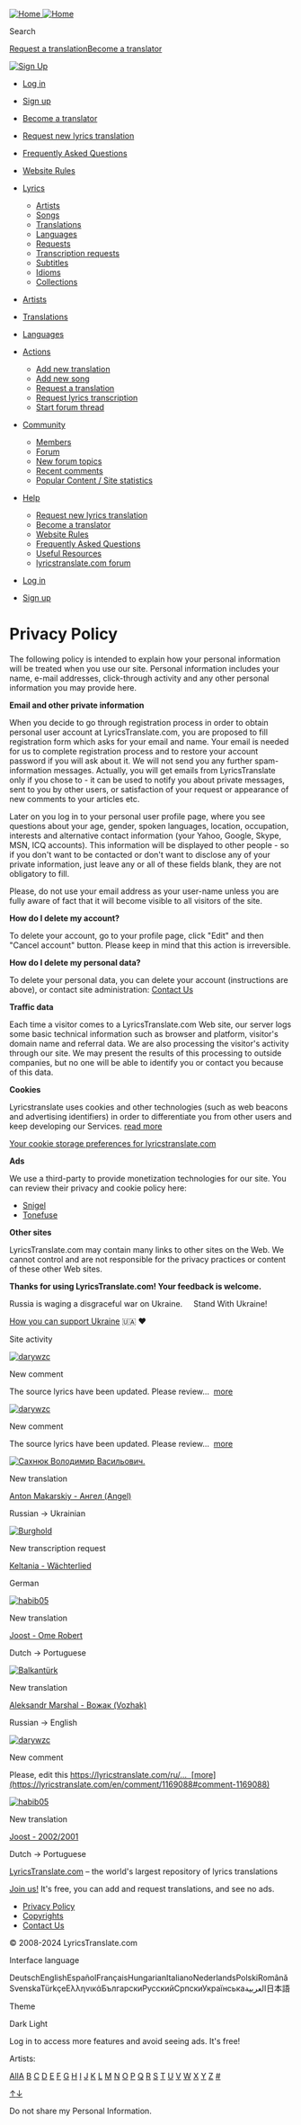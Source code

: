  [![Home](https://lyricstranslate.com/sites/all/themes/lt7/images/ltlogo.png) ![Home](/misc/logo-48.png)](https://lyricstranslate.com/)

Search

[Request a translation](https://lyricstranslate.com/en/how-request-translation)[Become a translator](https://lyricstranslate.com/en/how-add-new-translation)

[![Sign Up](/sites/all/themes/lt7/images/user-add.svg)](https://lyricstranslate.com/en/user/login?destination=privacy-policy)

* [Log in](https://lyricstranslate.com/en/user/login?destination=privacy-policy)
* [Sign up](https://lyricstranslate.com/en/user/register?destination=privacy-policy)
* [Become a translator](https://lyricstranslate.com/en/how-add-new-translation)
* [Request new lyrics translation](https://lyricstranslate.com/en/how-request-translation)
* [Frequently Asked Questions](https://lyricstranslate.com/en/faq)
* [Website Rules](https://lyricstranslate.com/en/lt-site-rules)

* [Lyrics](https://lyricstranslate.com/en/songs)
    
    * [Artists](https://lyricstranslate.com/en/artists)
    * [Songs](https://lyricstranslate.com/en/songs)
    * [Translations](https://lyricstranslate.com/en/translations)
    * [Languages](https://lyricstranslate.com/en/languages.html)
    * [Requests](https://lyricstranslate.com/en/requests)
    * [Transcription requests](https://lyricstranslate.com/en/transrequests)
    * [Subtitles](https://lyricstranslate.com/en/songs/0/none/none/0/none/1)
    * [Idioms](https://lyricstranslate.com/en/phrases)
    * [Collections](https://lyricstranslate.com/en/collections)
    
* [Artists](https://lyricstranslate.com/en/artists)
* [Translations](https://lyricstranslate.com/en/translations)
* [Languages](https://lyricstranslate.com/en/languages.html)
* [Actions](#)
    
    * [Add new translation](https://lyricstranslate.com/en/how-add-new-translation)
    * [Add new song](https://lyricstranslate.com/en/add/song)
    * [Request a translation](https://lyricstranslate.com/en/how-request-translation)
    * [Request lyrics transcription](https://lyricstranslate.com/en/add/transrequest)
    * [Start forum thread](https://lyricstranslate.com/en/node/add/forum)
    
* [Community](https://lyricstranslate.com/en/members)
    
    * [Members](https://lyricstranslate.com/en/members)
    * [Forum](https://lyricstranslate.com/en/forum)
    * [New forum topics](https://lyricstranslate.com/en/newforumtopics)
    * [Recent comments](https://lyricstranslate.com/en/recent-comments)
    * [Popular Content / Site statistics](https://lyricstranslate.com/en/topnodes)
    
* [Help](https://lyricstranslate.com/en/faq)
    
    * [Request new lyrics translation](https://lyricstranslate.com/en/how-request-translation)
    * [Become a translator](https://lyricstranslate.com/en/how-add-new-translation)
    * [Website Rules](https://lyricstranslate.com/en/lt-site-rules)
    * [Frequently Asked Questions](https://lyricstranslate.com/en/faq)
    * [Useful Resources](https://lyricstranslate.com/en/resources)
    * [lyricstranslate.com forum](https://lyricstranslate.com/en/forums/general-forums/lyricstranslatecom)
    
* [Log in](https://lyricstranslate.com/en/user/login?destination=privacy-policy)
* [Sign up](https://lyricstranslate.com/en/user/register?destination=privacy-policy)

Privacy Policy
==============

The following policy is intended to explain how your personal information will be treated when you use our site. Personal information includes your name, e-mail addresses, click-through activity and any other personal information you may provide here.  
  
**Email and other private information**  
  
When you decide to go through registration process in order to obtain personal user account at LyricsTranslate.com, you are proposed to fill registration form which asks for your email and name. Your email is needed for us to complete registration process and to restore your account password if you will ask about it. We will not send you any further spam-information messages. Actually, you will get emails from LyricsTranslate only if you chose to - it can be used to notify you about private messages, sent to you by other users, or satisfaction of your request or appearance of new comments to your articles etc.  
  
Later on you log in to your personal user profile page, where you see questions about your age, gender, spoken languages, location, occupation, interests and alternative contact information (your Yahoo, Google, Skype, MSN, ICQ accounts). This information will be displayed to other people - so if you don't want to be contacted or don't want to disclose any of your private information, just leave any or all of these fields blank, they are not obligatory to fill.  
  
Please, do not use your email address as your user-name unless you are fully aware of fact that it will become visible to all visitors of the site.  
  
**How do I delete my account?**  
  
To delete your account, go to your profile page, click "Edit" and then "Cancel account" button. Please keep in mind that this action is irreversible.  
  
**How do I delete my personal data?**  
  
To delete your personal data, you can delete your account (instructions are above), or contact site administration: [Contact Us](https://lyricstranslate.com/en/contact)  
  
**Traffic data**  
  
Each time a visitor comes to a LyricsTranslate.com Web site, our server logs some basic technical information such as browser and platform, visitor's domain name and referral data. We are also processing the visitor's activity through our site. We may present the results of this processing to outside companies, but no one will be able to identify you or contact you because of this data.  
  
**Cookies**  
  
Lyricstranslate uses cookies and other technologies (such as web beacons and advertising identifiers) in order to differentiate you from other users and keep developing our Services. [read more](https://lyricstranslate.com/en/cookies-policy)  
  
[Your cookie storage preferences for lyricstranslate.com](javascript:void(document.querySelector('#ot-sdk-btn-floating%20button.ot-floating-button__open').click());)  
  
**Ads**  
  
We use a third-party to provide monetization technologies for our site. You can review their privacy and cookie policy here:

* [Snigel](https://www.snigel.com/privacy-policy/)
* [Tonefuse](https://cp.tonefuse.com/privacy-policy)

  
**Other sites**  
  
LyricsTranslate.com may contain many links to other sites on the Web. We cannot control and are not responsible for the privacy practices or content of these other Web sites.  
  
**Thanks for using LyricsTranslate.com! Your feedback is welcome.**

Russia is waging a disgraceful war on Ukraine.     Stand With Ukraine!

[How you can support Ukraine](https://war.ukraine.ua/support-ukraine/) 🇺🇦 ❤️

Site activity

[![darywzc](https://lyricstranslate.com/files/styles/micro/public/pictures/picture-1558809-1725792559.jpg)](https://lyricstranslate.com/en/translator/darywzc "darywzc")

New comment

The source lyrics have been updated. Please review...  [more](https://lyricstranslate.com/en/comment/1169090#comment-1169090)

[![darywzc](https://lyricstranslate.com/files/styles/micro/public/pictures/picture-1558809-1725792559.jpg)](https://lyricstranslate.com/en/translator/darywzc "darywzc")

New comment

The source lyrics have been updated. Please review...  [more](https://lyricstranslate.com/en/comment/1169089#comment-1169089)

[![Сахнюк Володимир Васильович.](https://lyricstranslate.com/files/styles/micro/public/pictures/picture-1628020-1725634308.jpg)](https://lyricstranslate.com/en/translator/%D1%81%D0%B0%D1%85%D0%BD%D1%8E%D0%BA-%D0%B2%D0%BE%D0%BB%D0%BE%D0%B4%D0%B8%D0%BC%D0%B8%D1%80-%D0%B2%D0%B0%D1%81%D0%B8%D0%BB%D1%8C%D0%BE%D0%B2%D0%B8%D1%87 "Сахнюк Володимир Васильович.")

New translation

[Anton Makarskiy - Ангел (Angel)](https://lyricstranslate.com/en/anton-makarskiy-angel-ukrainian)

Russian → Ukrainian

[![Burghold](https://lyricstranslate.com/files/styles/micro/public/pictures/picture-1338222-1514825045.jpg)](https://lyricstranslate.com/en/translator/burghold "Burghold")

New transcription request

[Keltania - Wächterlied](https://lyricstranslate.com/en/keltania-w%C3%A4chterlied)

German

[![habib05](https://lyricstranslate.com/files/styles/micro/public/pictures/picture-1632457-1728459805.jpg)](https://lyricstranslate.com/en/translator/habib05 "habib05")

New translation

[Joost - Ome Robert](https://lyricstranslate.com/en/joost-ome-robert-portuguese)

Dutch → Portuguese

[![Balkantürk](https://lyricstranslate.com/files/styles/micro/public/pictures/picture-1439077-1706213565.jpg)](https://lyricstranslate.com/en/translator/balkant%C3%BCrk "Balkantürk")

New translation

[Aleksandr Marshal - Вожак (Vozhak)](https://lyricstranslate.com/en/aleksandr-marshal-vozhak-english)

Russian → English

[![darywzc](https://lyricstranslate.com/files/styles/micro/public/pictures/picture-1558809-1725792559.jpg)](https://lyricstranslate.com/en/translator/darywzc "darywzc")

New comment

Please, edit this https://lyricstranslate.com/ru/...  [more](https://lyricstranslate.com/en/comment/1169088#comment-1169088)

[![habib05](https://lyricstranslate.com/files/styles/micro/public/pictures/picture-1632457-1728459805.jpg)](https://lyricstranslate.com/en/translator/habib05 "habib05")

New translation

[Joost - 2002/2001](https://lyricstranslate.com/en/joost-20022001-portuguese)

Dutch → Portuguese

[LyricsTranslate.com](https://lyricstranslate.com/) – the world's largest repository of lyrics translations

[Join us!](https://lyricstranslate.com/en/user/register?destination=how-request-translation) It's free, you can add and request translations, and see no ads.

* [Privacy Policy](https://lyricstranslate.com/en/privacy-policy)
* [Copyrights](https://lyricstranslate.com/en/copyrights)
* [Contact Us](https://lyricstranslate.com/en/contact)

© 2008-2024 LyricsTranslate.com

Interface language

DeutschEnglishEspañolFrançaisHungarianItalianoNederlandsPolskiRomânăSvenskaTürkçeΕλληνικάБългарскиРусскийСрпскиУкраїнськаالعربية日本語

Theme

Dark Light

Log in to access more features and avoid seeing ads. It's free!

Artists:

[All](https://lyricstranslate.com/en/artists)[A](https://lyricstranslate.com/en/artists-letter-A) [B](https://lyricstranslate.com/en/artists-letter-B) [C](https://lyricstranslate.com/en/artists-letter-C) [D](https://lyricstranslate.com/en/artists-letter-D) [E](https://lyricstranslate.com/en/artists-letter-E) [F](https://lyricstranslate.com/en/artists-letter-F) [G](https://lyricstranslate.com/en/artists-letter-G) [H](https://lyricstranslate.com/en/artists-letter-H) [I](https://lyricstranslate.com/en/artists-letter-I) [J](https://lyricstranslate.com/en/artists-letter-J) [K](https://lyricstranslate.com/en/artists-letter-K) [L](https://lyricstranslate.com/en/artists-letter-L) [M](https://lyricstranslate.com/en/artists-letter-M) [N](https://lyricstranslate.com/en/artists-letter-N) [O](https://lyricstranslate.com/en/artists-letter-O) [P](https://lyricstranslate.com/en/artists-letter-P) [Q](https://lyricstranslate.com/en/artists-letter-Q) [R](https://lyricstranslate.com/en/artists-letter-R) [S](https://lyricstranslate.com/en/artists-letter-S) [T](https://lyricstranslate.com/en/artists-letter-T) [U](https://lyricstranslate.com/en/artists-letter-U) [V](https://lyricstranslate.com/en/artists-letter-V) [W](https://lyricstranslate.com/en/artists-letter-W) [X](https://lyricstranslate.com/en/artists-letter-X) [Y](https://lyricstranslate.com/en/artists-letter-Y) [Z](https://lyricstranslate.com/en/artists-letter-Z) [#](https://lyricstranslate.com/en/artists/%23)

[↑](#)[↓](#)

Do not share my Personal Information.
